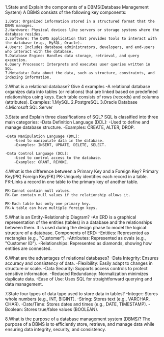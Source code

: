 1.State and Explain the components of a DBMS(Database Management System)
    A DBMS consists of the following key components:

    1.Data: Organized information stored in a structured format that the DBMS manages.
    2.Hardware: Physical devices like servers or storage systems where the database resides.
    3.Software: The DBMS application that provides tools to interact with the database (e.g., MySQL, Oracle).
    4.Users: Includes database administrators, developers, and end-users who interact with the database.
    5.Database Engine: Handles data storage, retrieval, and query execution.
    6.Query Processor: Interprets and executes user queries written in SQL.
    7.Metadata: Data about the data, such as structure, constraints, and indexing information.

2.What is a relational database? Give 4 examples
    -A relational database organizes data into tables (or relations) that are linked based on predefined relationships using keys. Each table consists of rows (records) and columns (attributes).
Examples:
    1.MySQL
    2.PostgreSQL
    3.Oracle Database
    4.Microsoft SQL Server

3.State and Explain three classifications of SQL?
    SQL is classified into three main categories:
    -Data Definition Language (DDL):
        -Used to define and manage database structure.
        -Examples: CREATE, ALTER, DROP.

    -Data Manipulation Language (DML):
        -Used to manipulate data in the database.
        -Examples: INSERT, UPDATE, DELETE, SELECT.

    -Data Control Language (DCL):
        -Used to control access to the database.
        -Examples: GRANT, REVOKE.

4.What is the difference between a Primary Key and a Foreign Key?
    Primary Key(PK)	Foreign Key(FK)
    PK-Uniquely identifies each record in a table.	
    FK-Links a record in one table to the primary key of another table.

    PK-Cannot contain null values.	
    FK-Can contain null values if the relationship allows it.

    PK-Each table has only one primary key.	
    FK-A table can have multiple foreign keys.

5.What is an Entity-Relationship Diagram?
    -An ERD is a graphical representation of the entities (tables) in a database and the relationships between them. It  is used during the design phase to model the logical structure of a database.
  Components of ERD:
    -Entities: Represented as rectangles (e.g., "Customer").
    -Attributes: Represented as ovals (e.g., "Customer ID").
    -Relationships: Represented as diamonds, showing how entities are connected.

6.What are the advantages of relational databases?
    -Data Integrity: Ensures accuracy and consistency of data.
    -Flexibility: Easily adapt to changes in structure or scale.
    -Data Security: Supports access controls to protect sensitive information.
    -Reduced Redundancy: Normalization minimizes duplicate data.
    -Ease of Use: Uses SQL for straightforward querying and data management.

7.State four types of data type used to store data in tables?
    -Integer: Stores whole numbers (e.g., INT, BIGINT).
    -String: Stores text (e.g., VARCHAR, CHAR).
    -Date/Time: Stores dates and times (e.g., DATE, TIMESTAMP).
    -Boolean: Stores true/false values (BOOLEAN).

8.What is the purpose of a database management system (DBMS)?
    The purpose of a DBMS is to efficiently store, retrieve, and manage data while ensuring data integrity, security, and consistency. 